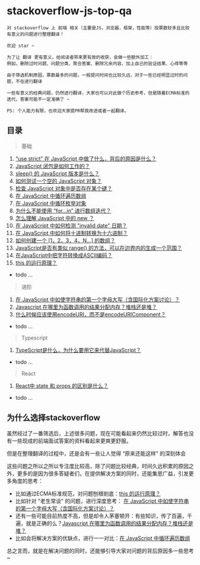 # stackoverflow-js-top-qa

    对 stackoverflow 上 前端 相关（主要是JS，浏览器，框架，性能等）投票数较多且比较有意义的问题进行整理翻译！
    
    欢迎 star ~
    
    为了让 翻译 更有意义，给阅读者带来更有效的收获，会做一些额外加工：
    例如，删除过时问题、问题分类、聚合答案、删除冗余内容、加上自己的验证结果、心得等等

    由于筛选机制原因，票数最多的问题，一般提问时间也比较久远，对于一些已经明显过时的问题，不在进行翻译
    
    一些有意义的经典问题，仍然进行翻译，大家也可以对此做个历史参考，但是随着ECMA标准的迭代，答案可能不一定准确了 ~

    PS: 个人能力有限，也欢迎大家提PR帮我改进或者一起翻译。

## 目录

> 基础

1. [“use strict” 在 JavaScript 中做了什么，背后的原因是什么？](https://github.com/buynao/stackoverflow-js-top-qa/blob/main/contents/basic/use_strict.md)
2. [JavaScript 闭包是如何工作的？](https://github.com/buynao/stackoverflow-js-top-qa/blob/main/contents/basic/closures.md)
3. [sleep() 的 JavaScript 版本是什么？](https://github.com/buynao/stackoverflow-js-top-qa/blob/main/contents/basic/sleep.md)
4. [如何测试一个空的 JavaScript 对象？](https://github.com/buynao/stackoverflow-js-top-qa/blob/main/contents/basic/emptyObject.md)
5. [检查 JavaScript 对象中是否存在某个键？](https://github.com/buynao/stackoverflow-js-top-qa/blob/main/contents/basic/testKeyInBbject.md)
6. [在 JavaScript 中循环遍历数组](https://github.com/buynao/stackoverflow-js-top-qa/blob/main/contents/basic/loopArray.md)
7. [在 JavaScript 中循环枚举对象](https://github.com/buynao/stackoverflow-js-top-qa/blob/main/contents/basic/enumerateObject.md)
8. [为什么不能使用 “for...in” 进行数组迭代？](https://github.com/buynao/stackoverflow-js-top-qa/blob/main/contents/basic/badForInArray.md)
9. [怎么理解 JavaScript 中的 new ？](https://github.com/buynao/stackoverflow-js-top-qa/blob/main/contents/basic/new.md)
10. [在 JavaScript 中如何检测 "invalid date" 日期？](https://github.com/buynao/stackoverflow-js-top-qa/blob/main/contents/basic/checkInvalidDate.md)
11. [在 JavaScript 中如何将十进制转换为十六进制？](https://github.com/buynao/stackoverflow-js-top-qa/blob/main/contents/basic/hexadecimal.md)
12. [如何创建一个 [1，2，3，4，N...] 的数组？](https://github.com/buynao/stackoverflow-js-top-qa/blob/main/contents/basic/arrayn.md)
13. [JavaScript是否有类似 range() 的方法，可以在边界内的生成一个范围？](https://github.com/buynao/stackoverflow-js-top-qa/blob/main/contents/basic/range.md)
14. [在JavaScript中把字符转换成ASCII编码？](https://github.com/buynao/stackoverflow-js-top-qa/blob/main/contents/basic/ascii.md)
15. [this 的运行原理？](https://github.com/buynao/stackoverflow-js-top-qa/blob/main/contents/basic/this.md)
- todo ...

> 进阶

1. [在 JavaScript 中如使字符串的第一个字母大写（含国际化方案讨论）？](https://github.com/buynao/stackoverflow-js-top-qa/blob/main/contents/advanced/firstStrToUppercase.md)
2. [Javascript 在哪里为函数调用的结果分配内存？堆栈还是堆？](https://github.com/buynao/stackoverflow-js-top-qa/blob/main/contents/advanced/heapAndStack.md)
3. [什么时候应该使用encodeURI，而不是encodeURIComponent？](https://github.com/buynao/stackoverflow-js-top-qa/blob/main/contents/advanced/encode.md)
- todo ...

> Typescript

1. [TypeScript是什么，为什么要用它来代替JavaScript？](https://github.com/buynao/stackoverflow-js-top-qa/blob/main/contents/typescript/index.md)
- todo ...

> React

1. [React中 state 和 props 的区别是什么？](https://github.com/buynao/stackoverflow-js-top-qa/blob/main/contents/react/stateVsProps.md)
- todo ...


## 为什么选择stackoverflow

虽然经过了一番筛选后，上述很多问题，现在可能看起来仍然比较过时，解答也没有一些现成的前端面试答案的资料看起来更爽更舒服。

但是在整理翻译的过程中，还是会有一些让人觉得 “原来还能这样” 的深刻体会

这些问题之所以之所以专注度比较高，除了问题比较经典，时间久远积累的原因之外，更多的是因为很多答疑者们，在提供解决方案的同时，还能集思广益，引发更多角度的思考：

- 比如通过ECMA标准规范，对问题刨根剖底：[this 的运行原理？](https://github.com/buynao/)
- 比如针对 "老生常谈" 的问题，进行深度思考： [在 JavaScript 中如使字符串的第一个字母大写（含国际化方案讨论）？](https://github.com/buynao/stackoverflow-js-top-qa/blob/main/contents/advanced/firstStrToUppercase.md)
- 还有一些可能目前热度不高，但是却令人茅塞顿开：有些知识，传了百遍，千遍，就是正确的么？[Javascript 在哪里为函数调用的结果分配内存？堆栈还是堆？](https://github.com/buynao/stackoverflow-js-top-qa/blob/main/contents/advanced/heapAndStack.md)
- 比如会将解决方案的优缺点，进行一一对比：[在 JavaScript 中循环遍历数组](https://github.com/buynao/stackoverflow-js-top-qa/blob/main/contents/basic/loopArray.md)

总之言而，就是在解决问题的同时，还能够引导大家对问题的背后原因多一些思考~
